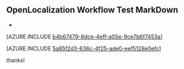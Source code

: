 ## OpenLocalization Workflow Test MarkDown
* 

[AZURE.INCLUDE [b4b67479-8dce-4eff-a05e-9ce7b6f7453a](calleeMd1.md)]



[AZURE.INCLUDE [5a85f2d3-636c-4f25-ade0-eef5128e0efc](calleeMd2.md)]

 
thanks!